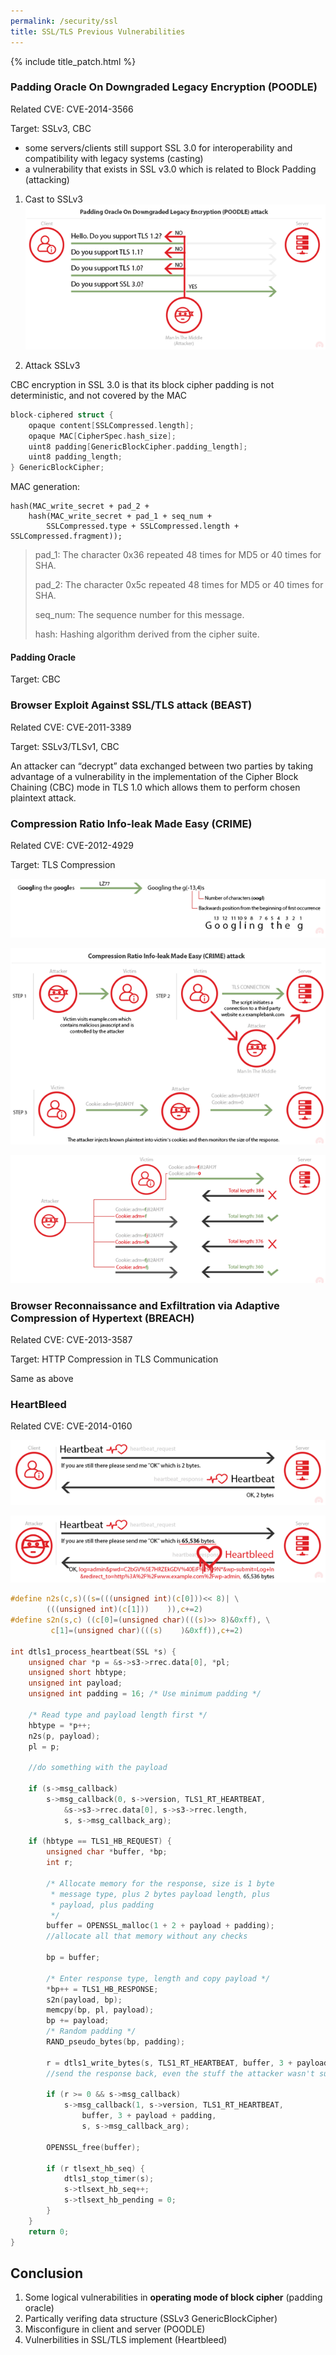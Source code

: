 ```yaml
---
permalink: /security/ssl
title: SSL/TLS Previous Vulnerabilities
---
```

{% include title_patch.html %}

### Padding Oracle On Downgraded Legacy Encryption (POODLE)

Related CVE: CVE-2014-3566

Target: SSLv3, CBC

- some servers/clients still support SSL 3.0 for interoperability and compatibility with legacy systems (casting)
- a vulnerability that exists in SSL v3.0 which is related to Block Padding (attacking)



1. Cast to SSLv3  
![POODLE attack](/static/security/ssl/image29.png)

2. Attack SSLv3

CBC encryption in SSL 3.0 is that its block cipher padding is not deterministic, and not covered by the MAC

```c
block-ciphered struct {
	opaque content[SSLCompressed.length];
	opaque MAC[CipherSpec.hash_size];
	uint8 padding[GenericBlockCipher.padding_length];
	uint8 padding_length;
} GenericBlockCipher;
```

MAC generation:

```
hash(MAC_write_secret + pad_2 +
	hash(MAC_write_secret + pad_1 + seq_num +
		SSLCompressed.type + SSLCompressed.length + SSLCompressed.fragment));
```

> pad_1:  The character 0x36 repeated 48 times for MD5 or 40 times for SHA.
>
> pad_2:  The character 0x5c repeated 48 times for MD5 or 40 times for SHA.
>
> seq_num:  The sequence number for this message.
>
> hash:  Hashing algorithm derived from the cipher suite.

#### Padding Oracle

Target: CBC



### Browser Exploit Against SSL/TLS attack (BEAST)

Related CVE: CVE-2011-3389

Target: SSLv3/TLSv1, CBC

An attacker can “decrypt” data exchanged between two parties by taking advantage of a vulnerability in the implementation of the Cipher Block Chaining (CBC) mode in TLS 1.0 which allows them to perform chosen plaintext attack.



### Compression Ratio Info-leak Made Easy (CRIME)

Related CVE: CVE-2012-4929

Target: TLS Compression

![compression ratio](/static/security/ssl/image14.png)

![CRIME attack](/static/security/ssl/image02-1.png)

![bruteforce](/static/security/ssl/image08.png)



### Browser Reconnaissance and Exfiltration via Adaptive Compression of Hypertext (BREACH)

Related CVE: CVE-2013-3587

Target: HTTP Compression in TLS Communication

Same as above



### HeartBleed

Related CVE: CVE-2014-0160

![TLS vulnerability - heartbleed](/static/security/ssl/image07.png)

![heartbeat message](/static/security/ssl/image10.png)

```c
#define n2s(c,s)((s=(((unsigned int)(c[0]))<< 8)| \
		(((unsigned int)(c[1]))    )),c+=2)
#define s2n(s,c) ((c[0]=(unsigned char)(((s)>> 8)&0xff), \
		 c[1]=(unsigned char)(((s)    )&0xff)),c+=2)

int dtls1_process_heartbeat(SSL *s) {
	unsigned char *p = &s->s3->rrec.data[0], *pl;
    unsigned short hbtype;
    unsigned int payload;
    unsigned int padding = 16; /* Use minimum padding */
 
    /* Read type and payload length first */
	hbtype = *p++;
    n2s(p, payload);
    pl = p;
 
	//do something with the payload
 
    if (s->msg_callback)
        s->msg_callback(0, s->version, TLS1_RT_HEARTBEAT,
            &s->s3->rrec.data[0], s->s3->rrec.length,
            s, s->msg_callback_arg);
 
    if (hbtype == TLS1_HB_REQUEST) {
        unsigned char *buffer, *bp;
        int r;
 
        /* Allocate memory for the response, size is 1 byte
         * message type, plus 2 bytes payload length, plus
         * payload, plus padding
         */
		buffer = OPENSSL_malloc(1 + 2 + payload + padding);
		//allocate all that memory without any checks
        
        bp = buffer;
 
        /* Enter response type, length and copy payload */
        *bp++ = TLS1_HB_RESPONSE;
        s2n(payload, bp);
        memcpy(bp, pl, payload);
        bp += payload;
        /* Random padding */
        RAND_pseudo_bytes(bp, padding);
 
		r = dtls1_write_bytes(s, TLS1_RT_HEARTBEAT, buffer, 3 + payload + padding);
		//send the response back, even the stuff the attacker wasn't supposed to see
 
        if (r >= 0 && s->msg_callback)
            s->msg_callback(1, s->version, TLS1_RT_HEARTBEAT,
                buffer, 3 + payload + padding,
                s, s->msg_callback_arg);
 
        OPENSSL_free(buffer);
 
        if (r tlsext_hb_seq) {
            dtls1_stop_timer(s);
            s->tlsext_hb_seq++;
            s->tlsext_hb_pending = 0;
        }
	}
    return 0;
}
```



## Conclusion

1. Some logical vulnerabilities in **operating mode of block cipher** (padding oracle)
2. Partically verifing data structure (SSLv3 GenericBlockCipher)
3. Misconfigure in client and server (POODLE)
4. Vulnerbilities in SSL/TLS implement (Heartbleed)